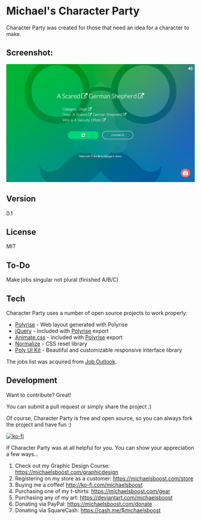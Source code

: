 Michael's Character Party
===================

Character Party was created for those that need an idea for a character to make.


Screenshot:
-------------

![](https://raw.githubusercontent.com/michaelsboost/Character-Party/gh-pages/screenshot.png)

Version
-------------

0.1

License
-------------

MIT

To-Do
-------------

Make jobs singular not plural (finished A/B/C)

Tech
-------------

Character Party uses a number of open source projects to work properly:

* [Polyrise](https://github.com/michaelsboost/Polyrise) - Web layout generated with Polyrise
* [jQuery](http://jquery.com/) - included with [Polyrise](https://github.com/michaelsboost/Polyrise) export
* [Animate.css](https://github.com/daneden/animate.css) - included with [Polyrise](https://github.com/michaelsboost/Polyrise) export
* [Normalize](https://github.com/necolas/normalize.css) - CSS reset library
* [Poly UI Kit](https://github.com/Guilh/Poly) - Beautiful and customizable responsive interface library

The jobs list was acquired from [Job Outlook](https://joboutlook.gov.au/A-Z).

Development
-------------

Want to contribute? Great!  

You can submit a pull request or simply share the project :)

Of course, Character Party is free and open source, so you can always fork the project and have fun :)

[![ko-fi](https://az743702.vo.msecnd.net/cdn/kofi2.png?v=0)](https://ko-fi.com/michaelsboost)

If Character Party was at all helpful for you. You can show your appreciation a few ways...

1) Check out my Graphic Design Course: https://michaelsboost.com/graphicdesign
2) Registering on my store as a customer: https://michaelsboost.com/store
3) Buying me a coffee! http://ko-fi.com/michaelsboost
4) Purchasing one of my t-shirts: https://michaelsboost.com/gear
5) Purchasing any of my art: https://deviantart.com/michaelsboost
6) Donating via PayPal: https://michaelsboost.com/donate
7) Donating via SquareCash: https://cash.me/$michaelsboost